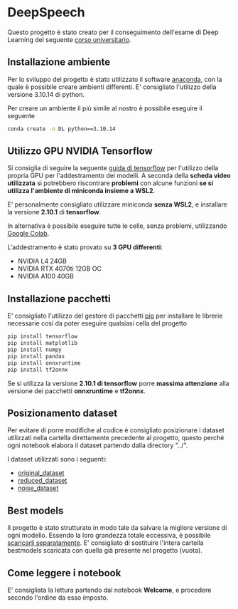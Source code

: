 # DeepSpeech

Questo progetto è stato creato per il conseguimento dell'esame di Deep Learning del seguente [corso universitario](https://unica.coursecatalogue.cineca.it/insegnamenti/2023/21411/2021/9999/11022?coorte=2022&schemaid=4601).

## Installazione ambiente
Per lo sviluppo del progetto è stato utilizzato il software [anaconda](https://www.anaconda.com/download), con la quale è possibile creare ambienti differenti. E' consigliato l'utilizzo della versione 3.10.14 di python.

Per creare un ambiente il più simile al nostro è possibile eseguire il seguente
```bash
conda create -n DL python==3.10.14
```
## Utilizzo GPU NVIDIA Tensorflow
Si consiglia di seguire la seguente [guida di tensorflow](https://www.tensorflow.org/install/pip) per l'utilizzo della propria GPU per l'addestramento dei modelli. A seconda della **scheda video utilizzata** si potrebbero riscontrare **problemi** con alcune funzioni **se si utilizza l'ambiente di miniconda insieme a WSL2**.

E' personalmente consigliato utilizzare miniconda **senza WSL2**, e installare la versione **2.10.1** di **tensorflow**.

In alternativa è possibile eseguire tutte le celle, senza problemi, utilizzando [Google Colab](https://colab.google/).

L'addestramento è stato provato su **3 GPU differenti**:
- NVIDIA L4 24GB
- NVIDIA RTX 4070ti 12GB OC
- NVIDIA A100 40GB

## Installazione pacchetti

E' consigliato l'utilizzo del gestore di pacchetti [pip](https://pip.pypa.io/en/stable/) per installare le librerie necessarie così da poter eseguire qualsiasi cella del progetto

```bash
pip install tensorflow
pip install matplotlib
pip install numpy
pip install pandas 
pip install onnxruntime
pip install tf2onnx
```

Se si utilizza la versione **2.10.1 di tensorflow** porre **massima attenzione** alla versione dei pacchetti **onnxruntime** e **tf2onnx**.

## Posizionamento dataset
Per evitare di porre modifiche al codice è consigliato posizionare i dataset utilizzati nella cartella direttamente precedente al progetto, questo perché ogni notebook elabora il dataset partendo dalla directory "../".

I dataset utilizzati sono i seguenti:
- [original_dataset](https://drive.google.com/uc?export=download&id=1_sN7ZaxH6dLv6r-mXJ91pnSez4tQu2sW)
- [reduced_dataset](https://drive.google.com/uc?export=download&id=1EwzwGoP6eYHavKA2uEJwg-60j18H6DSb)
- [noise_dataset](https://drive.google.com/uc?export=download&id=16QikfTg4wqvZPj_zyF0tPr_ELuVsK2vQ)

## Best models
Il progetto è stato strutturato in modo tale da salvare la migliore versione di ogni modello. Essendo la loro grandezza totale eccessiva, è possibile [scaricarli separatamente](https://drive.google.com/uc?export=download&id=1AJguLAGDD9I2Bh7so4wno6iMJ2sVWBmC).
E' consigliato di sostituire l'intera cartella bestmodels scaricata con quella già presente nel progetto (vuota).

## Come leggere i notebook
E' consigliata la lettura partendo dal notebook **Welcome**, e procedere secondo l'ordine da esso imposto.